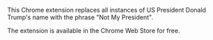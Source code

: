 This Chrome extension replaces all instances of US President Donald Trump's name with the phrase "Not My President". 

The extension is available in the Chrome Web Store for free.
